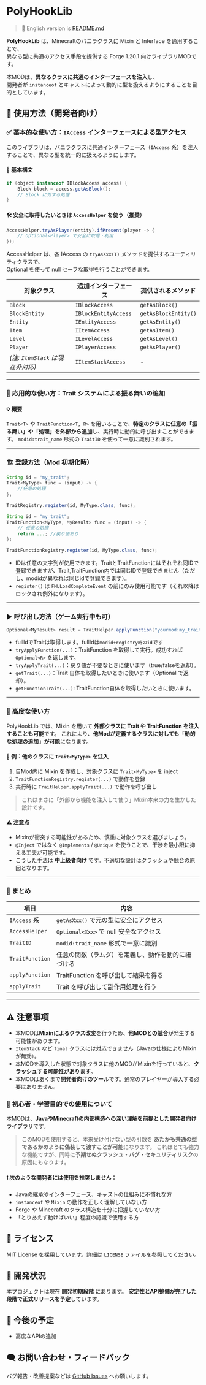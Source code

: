# PolyHookLib

> 🔗 English version is [README.md](./README.md)

**PolyHookLib** は、Minecraftのバニラクラスに Mixin と Interface を適用することで、  
異なる型に共通のアクセス手段を提供する Forge 1.20.1 向けライブラリMODです。

本MODは、**異なるクラスに共通のインターフェースを注入**し、  
開発者が `instanceof` とキャストによって動的に型を扱えるようにすることを目的としています。



## 🔧 使用方法（開発者向け）

### ✅ 基本的な使い方：`IAccess` インターフェースによる型アクセス

このライブラリは、バニラクラスに共通インターフェース（`IAccess` 系）を注入することで、異なる型を統一的に扱えるようにします。

#### 📌 基本構文

```java
if (object instanceof IBlockAccess access) {
    Block block = access.getAsBlock();
    // Block に対する処理
}
```


#### 🛠 安全に取得したいときは `AccessHelper` を使う（推奨）

```java
AccessHelper.tryAsPlayer(entity).ifPresent(player -> {
    // Optional<Player> で安全に取得・利用
});
```
AccessHelper は、各 IAccess の `tryAsXxx(T)` メソッドを提供するユーティリティクラスで、  
Optional を使って null セーフな取得を行うことができます。

| 対象クラス | 追加インターフェース | 提供されるメソッド      |
|------------|----------------------|----------------|
| `Block` | `IBlockAccess` | `getAsBlock()` |
| `BlockEntity` | `IBlockEntityAccess` | `getAsBlockEntity()` |
| `Entity` | `IEntityAccess` | `getAsEntity()` |
| `Item` | `IItemAccess` | `getAsItem()`  |
| `Level` | `ILevelAccess` | `getAsLevel()` |
| `Player` | `IPlayerAccess` | `getAsPlayer()` |
| *(注: `ItemStack` は現在非対応)* | `IItemStackAccess` | -              |


---

### 🧩 応用的な使い方：Trait システムによる振る舞いの追加

#### 💡 概要

`Trait<T>` や `TraitFunction<T, R>` を用いることで、**特定のクラスに任意の「振る舞い」や「処理」を外部から追加**し、実行時に動的に呼び出すことができます。
`modid:trait_name` 形式の `TraitID` を使って一意に識別されます。

---

### 🏗 登録方法（Mod 初期化時）
```java
String id = "my_trait";
Trait<MyType> func = (input) -> {
    //任意の処理
};

TraitRegistry.register(id, MyType.class, func);
```

```java
String id = "my_trait"; 
TraitFunction<MyType, MyResult> func = (input) -> {
    // 任意の処理
    return ...; //戻り値あり
};

TraitFunctionRegistry.register(id, MyType.class, func);
```


* IDは任意の文字列が使用できます。TraitとTraitFunctionにはそれぞれ同IDで登録できますが、Trait,TraitFunction内では同じIDで登録できません（ただし、modidが異なれば同じidで登録できます）。
* `register()` は `FMLLoadCompleteEvent` の前にのみ使用可能です（それ以降はロックされ例外になります）。

---

### ▶ 呼び出し方法（ゲーム実行中も可）

```java
Optional<MyResult> result = TraitHelper.applyFunction("yourmod:my_trait", MyType.class, instance);
```

* fullIdでTraitは取得します。fullIdは`modid+registry時のid`です
* `tryApplyFunction(...)`：TraitFunction を取得して実行。成功すれば `Optional<R>` を返します。
* `tryApplyTrait(...)`：戻り値が不要なときに使います（true/falseを返却）。
* `getTrait(...)`：Trait 自体を取得したいときに使います（Optional で返却）。
* `getFunctionTrait(...)`: TraitFunction自体を取得したいときに使います。

---

### 🚀 高度な使い方

PolyHookLib では、Mixin を用いて **外部クラスに Trait や TraitFunction を注入することも可能**です。
これにより、**他Modが定義するクラスに対しても「動的な処理の追加」が可能**になります。

#### 🧪 例：他のクラスに `Trait<MyType>` を注入

1. 自Mod内に Mixin を作成し、対象クラスに `Trait<MyType>` を inject
2. `TraitFunctionRegistry.register(...)` で動作を登録
3. 実行時に `TraitHelper.applyTrait(...)` で動作を呼び出し

> これはまさに「外部から機能を注入して使う」Mixin本来の力を生かした設計です。

#### ⚠ 注意点

* Mixinが衝突する可能性があるため、慎重に対象クラスを選びましょう。
* `@Inject` ではなく `@Implements` / `@Unique` を使うことで、干渉を最小限に抑える工夫が可能です。
* こうした手法は **中上級者向け** です。不適切な設計はクラッシュや競合の原因となります。

---

### 🧾 まとめ

| 項目              | 内容                             |
| --------------- | ------------------------------ |
| `IAccess` 系     | `getAsXxx()` で元の型に安全にアクセス      |
| `AccessHelper`  | `Optional<Xxx>` で null 安全なアクセス |
| `TraitID`       | `modid:trait_name` 形式で一意に識別    |
| `TraitFunction` | 任意の関数（ラムダ）を定義し、動作を動的に紐づける      |
| `applyFunction` | TraitFunction を呼び出して結果を得る      |
| `applyTrait`    | Trait を呼び出して副作用処理を行う           |

---




## ⚠️ 注意事項

* 本MODは**Mixinによるクラス改変**を行うため、**他MODとの競合**が発生する可能性があります。
* `ItemStack` など `final` クラスには対応できません（Javaの仕様によりMixinが無効）。
* 本MODを導入した状態で対象クラスに他のMODがMixinを行っていると、**クラッシュする可能性があります**。
* 本MODはあくまで**開発者向けのツール**です。通常のプレイヤーが導入する必要はありません。



### 🚨 初心者・学習目的での使用について

本MODは、**JavaやMinecraftの内部構造への深い理解を前提とした開発者向けライブラリ**です。

> このMODを使用すると、本来受け付けない型の引数を **あたかも共通の型であるかのように偽装して渡すことが可能**になります。
> これはとても強力な機能ですが、同時に**予期せぬクラッシュ・バグ・セキュリティリスク**の原因にもなります。



#### ❗ 次のような開発者には**使用を推奨しません**：

* Javaの継承やインターフェース、キャストの仕組みに不慣れな方
* `instanceof` や `Mixin` の動作を正しく理解していない方
* Forge や Minecraft のクラス構造を十分に把握していない方
* 「とりあえず動けばいい」程度の認識で使用する方



## 📝 ライセンス

MIT License を採用しています。詳細は `LICENSE` ファイルを参照してください。

## 🚧 開発状況

本プロジェクトは現在 **開発初期段階** にあります。
**安定性とAPI整備が完了した段階で正式リリースを予定**しています。

## 🚧 今後の予定

* 高度なAPIの追加


## 🗨 お問い合わせ・フィードバック

バグ報告・改善提案などは [GitHub Issues](https://github.com/yua134/polyhooklib/issues) へお願いします。

